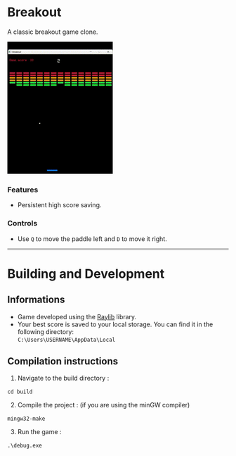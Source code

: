 # Breakout

A classic breakout game clone.

![Gameplay](https://github.com/EzTaah/cpp-breakout/blob/main/assets/gameplay.gif)


### Features
- Persistent high score saving.

### Controls
- Use `Q` to move the paddle left and `D` to move it right.

---

# Building and Development

## Informations
- Game developed using the [Raylib](https://www.raylib.com/) library.
- Your best score is saved to your local storage. You can find it in the following directory:   
```C:\Users\USERNAME\AppData\Local```

## Compilation instructions

1. Navigate to the build directory : 
```
cd build 
```

2. Compile the project : (if you are using the minGW compiler)   
``` 
mingw32-make 
```

3. Run the game :   
```
.\debug.exe
```

